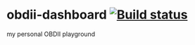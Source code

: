 # obdii-dashboard [![Build status](https://ci.appveyor.com/api/projects/status/ka9y3ssh71leoi50/branch/master?svg=true)](https://ci.appveyor.com/project/alex-doe/obdii-dashboard/branch/master)


my personal OBDII playground

